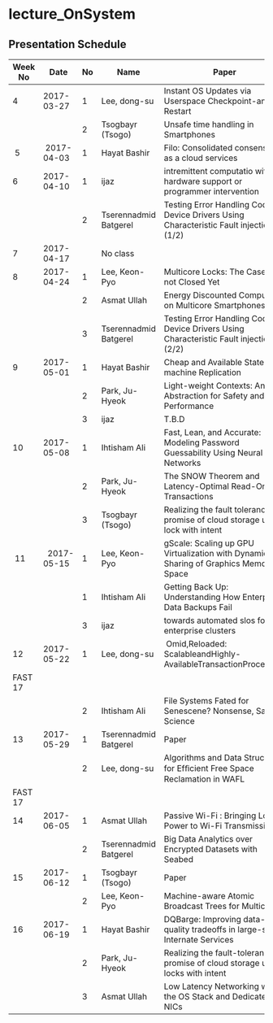 # lecture_OnSystem
## Presentation Schedule

| Week No | Date | No | Name | Paper | Conference |
| ---- | ---- | ---- | ---- | ---- | ---- |
| 4 | 2017-03-27 | 1 | Lee, dong-su | Instant OS Updates via Userspace Checkpoint-and-Restart | ATC16 |
|   |   | 2 | Tsogbayr (Tsogo) | Unsafe time handling in Smartphones | ATC16 |
| 5 | 2017-04-03  | 1 | Hayat Bashir | Filo: Consolidated consensus as a cloud services | ATC 16 |
| 6 | 2017-04-10 | 1 | ijaz | intremittent computatio without hardware support or programmer intervention | osdi 2016|
|   |   | 2 | Tserennadmid Batgerel | Testing Error Handling Code in Device Drivers Using Characteristic Fault injection (1/2) | ATC 16 |
| 7 | 2017-04-17 |  | No class |  |
| 8 | 2017-04-24 | 1 | Lee, Keon-Pyo | Multicore Locks: The Case is not Closed Yet | ATC 16 |
|   |   | 2 | Asmat Ullah | Energy Discounted Computing on Multicore Smartphones | ATC 16 |
|   |   | 3 | Tserennadmid Batgerel | Testing Error Handling Code in Device Drivers Using Characteristic Fault injection (2/2) | ATC 16 |
| 9 | 2017-05-01 | 1 | Hayat Bashir | Cheap and Available State machine Replication | ATC 16 |
|   |   | 2 | Park, Ju-Hyeok | Light-weight Contexts: An OS Abstraction for Safety and Performance | OSDI-16 |
|   |   | 3 | ijaz | T.B.D | osdi 2016|
| 10 | 2017-05-08 | 1 | Ihtisham Ali | Fast, Lean, and Accurate: Modeling Password Guessability Using Neural Networks | Sec 16 |
|   |   | 2 | Park, Ju-Hyeok | The SNOW Theorem and Latency-Optimal Read-Only Transactions | OSDI-16 |
|   |   | 3 | Tsogbayr (Tsogo) | Realizing the fault tolerance promise of cloud storage using lock with intent | OSDI16 |
| 11|  2017-05-15 | 1 | Lee, Keon-Pyo | gScale: Scaling up GPU Virtualization with Dynamic Sharing of Graphics Memory Space | ATC 16 |
|   |   | 1 | Ihtisham Ali | Getting Back Up: Understanding How Enterprise Data Backups Fail | (USENIX ATC ’16). |
|   |   | 3 | ijaz | towards automated slos for enterprise clusters| osdi 2016 |
| 12 | 2017-05-22 | 1 | Lee, dong-su | Omid,Reloaded: ScalableandHighly-AvailableTransactionProcessing
 | FAST 17 |  
|   |   | 2 | Ihtisham Ali | File Systems Fated for Senescene? Nonsense, Says Science | FAST 17 |
| 13 | 2017-05-29 | 1 | Tserennadmid Batgerel | Paper | Conference |
|   |   | 2 | Lee, dong-su | Algorithms and Data Structures for Efﬁcient Free Space Reclamation in WAFL
 | FAST 17 |
| 14 | 2017-06-05 | 1 | Asmat Ullah | Passive Wi-Fi : Bringing Low Power to Wi-Fi Transmission | NSDI 16 |
|   |   | 2 | Tserennadmid Batgerel | Big Data Analytics over Encrypted Datasets with Seabed |ATC 16 |
| 15 | 2017-06-12 | 1 | Tsogbayr (Tsogo) | Paper | Conference |
|   |   | 2 | Lee, Keon-Pyo | Machine-aware Atomic Broadcast Trees for Multicores | OSDI 16 |
| 16 | 2017-06-19 | 1 | Hayat Bashir | DQBarge: Improving data-quality tradeoffs in large-scale Internate Services | OSDI-16 |
|   |   | 2 | Park, Ju-Hyeok | Realizing the fault-tolerance promise of cloud storage using locks with intent  | OSDI-16 |
|   |   | 3 | Asmat Ullah | Low Latency Networking with the OS Stack and Dedicated NICs | ATC 16 |
